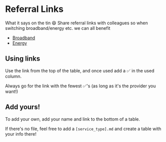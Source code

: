 # Referral Links

What it says on the tin 😄 Share referral links with colleagues so when switching broadband/energy etc. we can all benefit

- [Broadband](./Broadband.md)
- [Energy](./Energy.md)

## Using links
Use the link from the top of the table, and once used add a ✅ in the used column.

Always go for the link with the fewest ✅'s (as long as it's the provider you want!)

## Add yours!
To add your own, add your name and link to the bottom of a table.

If there's no file, feel free to add a `[service_type].md` and create a table with your info there!

